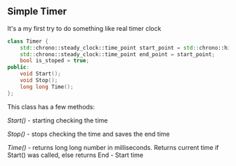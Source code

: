 ## Simple Timer
It's a my first try to do something like real timer clock

```c++
class Timer {
	std::chrono::steady_clock::time_point start_point = std::chrono::high_resolution_clock::now();
	std::chrono::steady_clock::time_point end_point = start_point;
	bool is_stoped = true;
public:
	void Start();
	void Stop();
	long long Time();
};
```

This class has a few methods:

*Start()* - starting checking the time

*Stop()* - stops checking the time and saves the end time

*Time()* - returns long long number in milliseconds. Returns current time if Start() was called, else returns End - Start time
